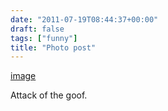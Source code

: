 ```yaml
---
date: "2011-07-19T08:44:37+00:00"
draft: false
tags: ["funny"]
title: "Photo post"
---
```

[image](/img/2011-07-19-photo-post/d238e9cfab6e849a5996e19e58d67b06dc8d2c2b80ac669e88d9c1a9e603b6a2.gif)

Attack of the goof.

